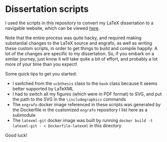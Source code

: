 # Dissertation scripts

I used the scripts in this repository to convert my LaTeX dissertation to a navigable website, which can be viewed [here](https://gregkm.me/dissertation/index.html).

Note that the entire process was quite hacky, and required making substantial changes to the LaTeX source and engrafo, as well as writing these custom scripts,  in order to get things to build and compile happily. A lot of the changes are specific to my dissertation. So, if you embark on a similar journey, just know it will take quite a bit of effort, and probably a lot more of your time than you expect!

Some quick tips to get you started:

- I switched from the `ucbthesis` class to the `book` class because it seems better supported by LaTeXML
- I had to switch all my figures (which were in PDF format) to SVG, and put the path to the SVG in the `\includegraphics` commands
- The `engrafo` docker image referenced in these scripts was generated by the Dockerfile in the customized `engrafo` repository I list here as a submodule
- The `latexml-git` docker image was built by running `docker build -t latexml-git - < Dockerfile-latexml` in this directory

Good luck!